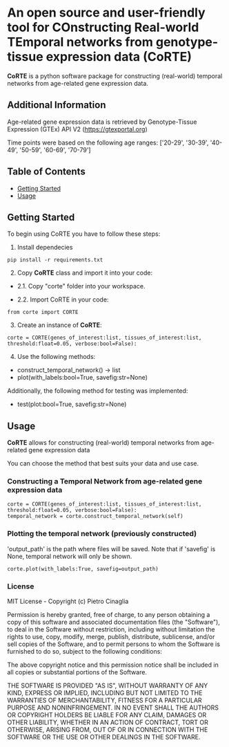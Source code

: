 # An open source and user-friendly tool for COnstructing Real-world TEmporal networks from genotype-tissue expression data (CoRTE)

**CoRTE** is a python software package for constructing (real-world) temporal networks from age-related gene expression data.


## Additional Information

Age-related gene expression data is retrieved by Genotype-Tissue Expression (GTEx) API V2 (https://gtexportal.org)

Time points were based on the following age ranges: ['20-29', '30-39', '40-49', '50-59', '60-69', '70-79']


## Table of Contents

- [Getting Started](#getting-started)
- [Usage](#usage)


## Getting Started <a name="getting-started"></a>

To begin using CoRTE you have to follow these steps:

1. Install dependecies

```
pip install -r requirements.txt
```

2. Copy **CoRTE** class and import it into your code:

- 2.1. Copy "corte" folder into your workspace.

- 2.2. Import CoRTE in your code:

```
from corte import CORTE
```

3. Create an instance of **CoRTE**:

```
corte = CORTE(genes_of_interest:list, tissues_of_interest:list, threshold:float=0.05, verbose:bool=False):
```

4. Use the following methods:

- construct_temporal_network() -> list
- plot(with_labels:bool=True, savefig:str=None)

Additionally, the following method for testing was implemented:

- test(plot:bool=True, savefig:str=None)

## Usage <a name="usage"></a>

**CoRTE** allows for constructing (real-world) temporal networks from age-related gene expression data

You can choose the method that best suits your data and use case.

### Constructing a Temporal Network from age-related gene expression data

```
corte = CORTE(genes_of_interest:list, tissues_of_interest:list, threshold:float=0.05, verbose:bool=False):
temporal_network = corte.construct_temporal_network(self)
```

### Plotting the temporal network (previously constructed)

'output_path' is the path where files will be saved.
Note that if 'savefig' is None, temporal network will only be shown.

```
corte.plot(with_labels:True, savefig=output_path)
```


### License

MIT License - Copyright (c) Pietro Cinaglia

Permission is hereby granted, free of charge, to any person obtaining a copy
of this software and associated documentation files (the "Software"), to deal
in the Software without restriction, including without limitation the rights
to use, copy, modify, merge, publish, distribute, sublicense, and/or sell
copies of the Software, and to permit persons to whom the Software is
furnished to do so, subject to the following conditions:

The above copyright notice and this permission notice shall be included in all
copies or substantial portions of the Software.

THE SOFTWARE IS PROVIDED "AS IS", WITHOUT WARRANTY OF ANY KIND, EXPRESS OR
IMPLIED, INCLUDING BUT NOT LIMITED TO THE WARRANTIES OF MERCHANTABILITY,
FITNESS FOR A PARTICULAR PURPOSE AND NONINFRINGEMENT. IN NO EVENT SHALL THE
AUTHORS OR COPYRIGHT HOLDERS BE LIABLE FOR ANY CLAIM, DAMAGES OR OTHER
LIABILITY, WHETHER IN AN ACTION OF CONTRACT, TORT OR OTHERWISE, ARISING FROM,
OUT OF OR IN CONNECTION WITH THE SOFTWARE OR THE USE OR OTHER DEALINGS IN THE
SOFTWARE.